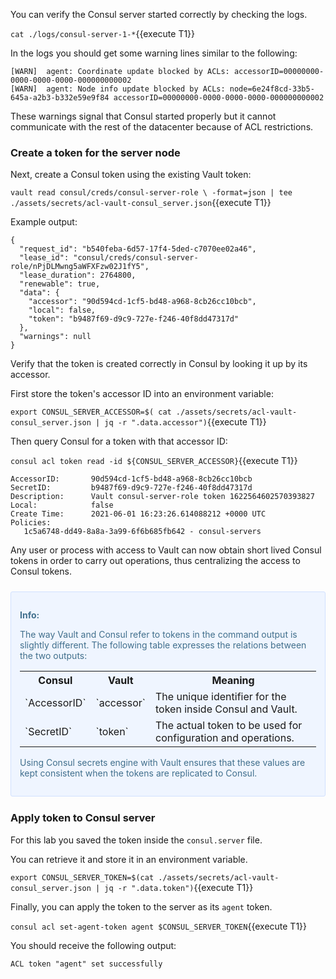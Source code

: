 You can verify the Consul server started correctly by checking the logs.

`cat ./logs/consul-server-1-*`{{execute T1}}

In the logs you should get some warning lines similar to the following:

```
[WARN]  agent: Coordinate update blocked by ACLs: accessorID=00000000-0000-0000-0000-000000000002
[WARN]  agent: Node info update blocked by ACLs: node=6e24f8cd-33b5-645a-a2b3-b332e59e9f84 accessorID=00000000-0000-0000-0000-000000000002
```

These warnings signal that Consul started properly but it cannot communicate 
with the rest of the datacenter because of ACL restrictions.

### Create a token for the server node

Next, create a Consul token using the existing Vault token:

`vault read consul/creds/consul-server-role \
  -format=json | tee ./assets/secrets/acl-vault-consul_server.json`{{execute T1}}

Example output:

```
{
  "request_id": "b540feba-6d57-17f4-5ded-c7070ee02a46",
  "lease_id": "consul/creds/consul-server-role/nPjDLMwng5aWFXFzw02J1fY5",
  "lease_duration": 2764800,
  "renewable": true,
  "data": {
    "accessor": "90d594cd-1cf5-bd48-a968-8cb26cc10bcb",
    "local": false,
    "token": "b9487f69-d9c9-727e-f246-40f8dd47317d"
  },
  "warnings": null
}
```

Verify that the token is created correctly in Consul by
looking it up by its accessor.

First store the token's accessor ID into an environment variable:

`export CONSUL_SERVER_ACCESSOR=$( cat ./assets/secrets/acl-vault-consul_server.json | jq -r ".data.accessor")`{{execute T1}}

Then query Consul for a token with that accessor ID:

`consul acl token read -id ${CONSUL_SERVER_ACCESSOR}`{{execute T1}}

```
AccessorID:       90d594cd-1cf5-bd48-a968-8cb26cc10bcb
SecretID:         b9487f69-d9c9-727e-f246-40f8dd47317d
Description:      Vault consul-server-role token 1622564602570393827
Local:            false
Create Time:      2021-06-01 16:23:26.614088212 +0000 UTC
Policies:
   1c5a6748-dd49-8a8a-3a99-6f6b685fb642 - consul-servers
```

Any user or process with access to Vault can now obtain
short lived Consul tokens in order to carry out operations,
thus centralizing the access to Consul tokens.

<div style="background-color:#eff5ff; color:#416f8c; border:1px solid #d0e0ff; padding:1em; border-radius:3px; margin:24px 0;">
  <p><strong>Info: </strong>


The way Vault and Consul refer to tokens in the command output is slightly 
different. The following table expresses the relations between the two outputs:
<br/>

<table style="width:auto">
  <tr>
    <th>Consul</th>
    <th>Vault</th> 
    <th>Meaning</th>
  </tr>
  <tr>
    <td>`AccessorID`</td>
    <td>`accessor`</td>
    <td>The unique identifier for the token inside Consul and Vault.</td>
  </tr>
  <tr>
    <td>`SecretID`</td>
    <td>`token`</td>
    <td>The actual token to be used for configuration and operations.</td>
  </tr>
</table>

Using Consul secrets engine with Vault ensures that these values are kept consistent when the tokens are replicated to Consul.
</p></div>

### Apply token to Consul server

For this lab you saved the token inside the `consul.server` file.

You can retrieve it and store it in an environment variable.

`export CONSUL_SERVER_TOKEN=$(cat ./assets/secrets/acl-vault-consul_server.json | jq -r ".data.token")`{{execute T1}}

Finally, you can apply the token to the server as its `agent` token.

`consul acl set-agent-token agent $CONSUL_SERVER_TOKEN`{{execute T1}}

You should receive the following output:

```plaintext
ACL token "agent" set successfully
```